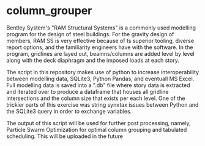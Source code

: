 # column_grouper

Bentley System's "RAM Structural Systems" is a commonly used modelling program for the design of steel buildings. For the gravity design of members, RAM SS is very effective because of ts superior tooling, diverse report options, and the familiarity engineers have with the software. In the program, gridlines are layed out, beamns/columns are added level by level along with the deck diaphragm and the imposed loads at each story.



The script in this repository makes use of python to increase interoperability between modelling data, SQLite3, Python Pandas, and eventuall MS Excel. Full modelling data is saved into a ".db" file where story data is extracted and iterated over to produce a dataframe that houses all gridline intersections and the column size that exists per each level. One of the trickier parts of this exercise was string synxtax issues between Python and the SQLite3 query in order to exchange variables. 



The output of this script will be used for further post processing, namely, Particle Swarm Optimization for optimal column grouping and tabulated scheduling. This will be uploaded in the future

